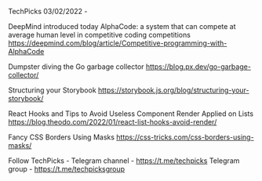 TechPicks 03/02/2022 -

DeepMind introduced today AlphaCode: a system that can compete at average human level in competitive coding competitions
https://deepmind.com/blog/article/Competitive-programming-with-AlphaCode

Dumpster diving the Go garbage collector
https://blog.px.dev/go-garbage-collector/

Structuring your Storybook
https://storybook.js.org/blog/structuring-your-storybook/

React Hooks and Tips to Avoid Useless Component Render Applied on Lists
https://blog.theodo.com/2022/01/react-list-hooks-avoid-render/

Fancy CSS Borders Using Masks
https://css-tricks.com/css-borders-using-masks/

Follow TechPicks -
Telegram channel - https://t.me/techpicks
Telegram group - https://t.me/techpicksgroup